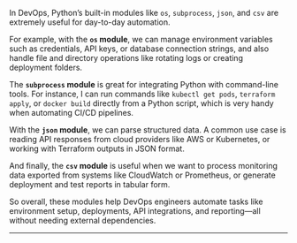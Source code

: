 
In DevOps, Python’s built-in modules like `os`, `subprocess`, `json`, and `csv` are extremely useful for day-to-day automation.

For example, with the **`os` module**, we can manage environment variables such as credentials, API keys, or database connection strings, and also handle file and directory operations like rotating logs or creating deployment folders.

The **`subprocess` module** is great for integrating Python with command-line tools. For instance, I can run commands like `kubectl get pods`, `terraform apply`, or `docker build` directly from a Python script, which is very handy when automating CI/CD pipelines.

With the **`json` module**, we can parse structured data. A common use case is reading API responses from cloud providers like AWS or Kubernetes, or working with Terraform outputs in JSON format.

And finally, the **`csv` module** is useful when we want to process monitoring data exported from systems like CloudWatch or Prometheus, or generate deployment and test reports in tabular form.

So overall, these modules help DevOps engineers automate tasks like environment setup, deployments, API integrations, and reporting—all without needing external dependencies.

---


